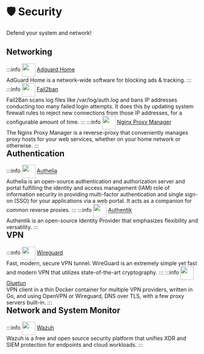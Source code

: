 # 🛡️ Security

Defend your system and network!

## Networking
:::info [<img src="/adguard-icon.png" width="35" height="35" style="display:inline-block; vertical-align: middle;">](./services/adguardhome) ‎ ‎ [Adguard Home](./services/adguardhome) <Badge type="warning" text="lxc" style=" position: relative; float: right;" />
AdGuard Home is a network-wide software for blocking ads & tracking.
:::
:::info [<img src="/fail2ban-icon.png" width="35" height="35" style="display:inline-block; vertical-align: middle;">](./services/fail2ban) ‎ ‎ [Fail2ban](./services/fail2ban) <Badge type="tip" text="docker" style=" position: relative; float: right;" />
Fail2Ban scans log files like /var/log/auth.log and bans IP addresses conducting too many failed login attempts. It does this by updating system firewall rules to reject new connections from those IP addresses, for a configurable amount of time.
:::
:::info [<img src="/npm-icon.png" width="35" height="35" style="display:inline-block; vertical-align: middle;">](./services/nginx-proxy-manager) ‎ ‎ [Nginx Proxy Manager](./services/nginx-proxy-manager) <Badge type="tip" text="docker" style=" position: relative; float: right;" /> <Badge type="warning" text="lxc" style=" position: relative; float: right;" />
The Nginx Proxy Manager is a reverse-proxy that conveniently manages proxy hosts for your web services, whether on your home network or otherwise.
:::

## Authentication
:::info [<img src="/authelia-icon.png" width="35" height="35" style="display:inline-block; vertical-align: middle;">](./services/authelia) ‎ ‎ [Authelia](./services/authelia) <Badge type="tip" text="docker" style=" position: relative; float: right;" />
Authelia is an open-source authentication and authorization server and portal fulfilling the identity and access management (IAM) role of information security in providing multi-factor authentication and single sign-on (SSO) for your applications via a web portal. It acts as a companion for common reverse proxies.
:::
:::info [<img src="/authentik-icon.png" width="35" height="35" style="display:inline-block; vertical-align: middle;">](./services/authentik) ‎ ‎ [Authentik](./services/authentik) <Badge type="tip" text="docker" style=" position: relative; float: right;" />
Authentik is an open-source Identity Provider that emphasizes flexibility and versatility.
:::

## VPN
:::info [<img src="/wireguard-icon.png" width="35" height="35" style="display:inline-block; vertical-align: middle;">](./services/wireguard) ‎ ‎ [Wireguard](./services/wireguard) <Badge type="warning" text="lxc" style=" position: relative; float: right;" />
Fast, modern, secure VPN tunnel. WireGuard is an extremely simple yet fast and modern VPN that utilizes state-of-the-art cryptography.
:::
:::info [<img src="/gluetun-icon.png" width="35" height="35" style="display:inline-block; vertical-align: middle;">](./services/gluetun) ‎ ‎ [Gluetun](./services/gluetun) <Badge type="tip" text="docker" style=" position: relative; float: right;" />
VPN client in a thin Docker container for multiple VPN providers, written in Go, and using OpenVPN or Wireguard, DNS over TLS, with a few proxy servers built-in. 
:::

## Network and System Monitor
:::info [<img src="/wazuh-icon.png" width="35" height="35" style="display:inline-block; vertical-align: middle;">](./services/wazuh/wazuh) ‎ ‎ [Wazuh](./services/wazuh/wazuh) <Badge type="info" text="system" style=" position: relative; float: right;" />
Wazuh is a free and open source security platform that unifies XDR and SIEM protection for endpoints and cloud workloads.
:::